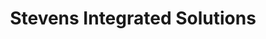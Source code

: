 ---
title: "Stevens Integrated Solutions"
url: /portland/stevens-integrated-solutions/
shop: copyshop
---